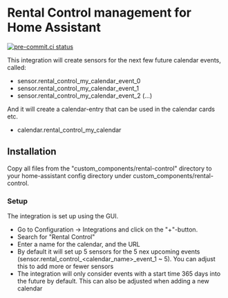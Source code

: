 # Rental Control management for Home Assistant

[![pre-commit.ci status](https://results.pre-commit.ci/badge/github/tykeal/homeassistant-rental-control/main.svg)](https://results.pre-commit.ci/latest/github/tykeal/homeassistant-rental-control/main)

This integration will create sensors for the next few future calendar events,
called:

-   sensor.rental_control_my_calendar_event_0
-   sensor.rental_control_my_calendar_event_1
-   sensor.rental_control_my_calendar_event_2
    (...)

And it will create a calendar-entry that can be used in the calendar cards etc.

-   calendar.rental_control_my_calendar

## Installation

Copy all files from the "custom_components/rental-control" directory to your
home-assistant config directory under custom_components/rental-control.

### Setup

The integration is set up using the GUI.

-   Go to Configuration -> Integrations and click on the "+"-button.
-   Search for "Rental Control"
-   Enter a name for the calendar, and the URL
-   By default it will set up 5 sensors for the 5 nex upcoming events
    (sensor.rental_control\_<calendar_name>\_event_1 ~ 5). You can adjust this
    to add more or fewer sensors
-   The integration will only consider events with a start time 365 days into
    the future by default. This can also be adjusted when adding a new calendar
